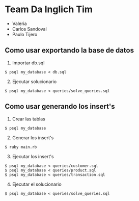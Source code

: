 # Team Da Inglich Tim

- Valeria
- Carlos Sandoval
- Paulo Tijero

## Como usar exportando la base de datos

1. Importar db.sql

```
$ psql my_database < db.sql
```

2. Ejecutar solucionario

```
$ psql my_database < queries/solve_queries.sql
```

## Como usar generando los insert's

1. Crear las tablas

```
$ psql my_database
```

2. Generar los insert's

```
$ ruby main.rb
```

3. Ejecutar los insert's

```
$ psql my_database < queries/customer.sql
$ psql my_database < queries/product.sql
$ psql my_database < queries/transaction.sql
```

4. Ejecutar el solucionario

```
$ psql my_database < queries/solve_queries.sql
```
